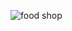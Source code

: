 ![food shop](https://user-images.githubusercontent.com/124534181/222204058-b2f40872-a7a9-454b-857d-445ccf36011d.png)
